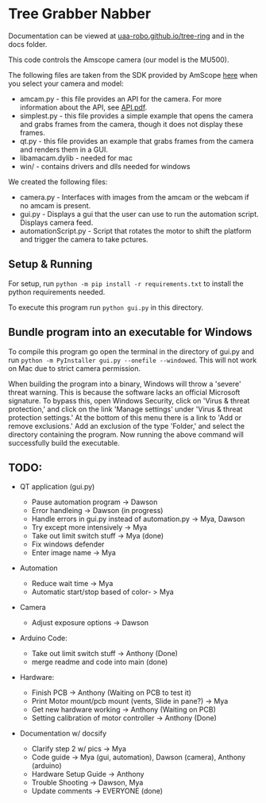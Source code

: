 # Tree Grabber Nabber

Documentation can be viewed at [uaa-robo.github.io/tree-ring](https://uaa-robo.github.io/tree-ring/) and in the docs folder.

This code controls the Amscope camera (our model is the MU500).

The following files are taken from the SDK provided by AmScope [here](https://amscope.com/pages/software-downloads) when you select your camera and model:
* amcam.py - this file provides an API for the camera. For more information about the API, see [API.pdf](API.pdf).
* simplest.py - this file provides a simple example that opens the camera and grabs frames from the camera, though it does not display these frames.
* qt.py - this file provides an example that grabs frames from the camera and renders them in a GUI.
* libamacam.dylib - needed for mac
* win/ - contains drivers and dlls needed for windows

We created the following files:
* camera.py - Interfaces with images from the amcam or the webcam if no amcam is present.
* gui.py - Displays a gui that the user can use to run the automation script. Displays camera feed.
* automationScript.py -  Script that rotates the motor to shift the platform and trigger the camera to take pctures.


## Setup & Running
For setup, run `python -m pip install -r requirements.txt` to install the python requirements needed.

To execute this program run `python gui.py` in this directory.

## Bundle program into an executable for Windows
To compile this program go open the terminal in the directory of gui.py and run `python -m PyInstaller gui.py --onefile --windowed`. This will not work on Mac due to strict camera permission.

When building the program into a binary, Windows will throw a 'severe' threat warning. This is
because the software lacks an official Microsoft signature. To bypass this, open Windows Security,
click on 'Virus & threat protection,' and click on the link 'Manage settings' under 'Virus & threat
protection settings.' At the bottom of this menu there is a link to 'Add or remove exclusions.'
Add an exclusion of the type 'Folder,' and select the directory containing the program. Now running
the above command will successfully build the executable.

## TODO:
- QT application (gui.py)
    - Pause automation program  -> Dawson 
    - Error handleing -> Dawson (in progress)
    - Handle errors in gui.py instead of automation.py -> Mya, Dawson 
    - Try except more intensively -> Mya 
    - Take out limit switch stuff -> Mya (done)
    - Fix windows defender
    - Enter image name -> Mya 


- Automation
    - Reduce wait time -> Mya
    - Automatic start/stop based of color- > Mya



- Camera
    - Adjust exposure options   -> Dawson


- Arduino Code:
    - Take out limit switch stuff -> Anthony (Done)
    - merge readme and code into main (done)

- Hardware:
    - Finish PCB -> Anthony (Waiting on PCB to test it)
    - Print Motor mount/pcb mount  (vents, Slide in pane?) -> Mya
    - Get new hardware working -> Anthony (Waiting on PCB)
    - Setting calibration of motor controller -> Anthony (Done)

- Documentation w/ docsify
    - Clarify step 2 w/ pics -> Mya 
    - Code guide -> Mya (gui, automation), Dawson (camera), Anthony (arduino)
    - Hardware Setup Guide -> Anthony
    - Trouble Shooting -> Dawson, Mya
    - Update comments -> EVERYONE (done)

